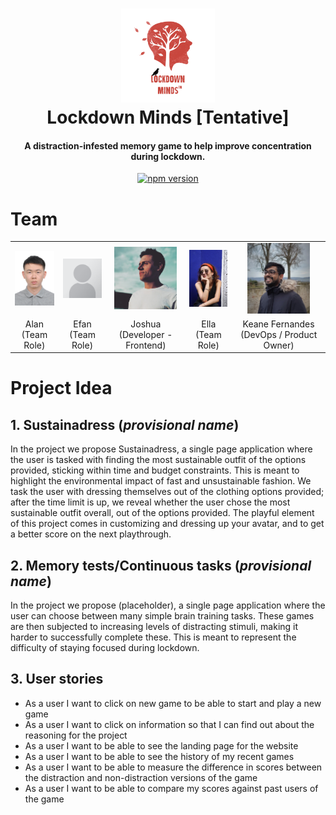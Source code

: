 
<h1 align="center">
<center>
<img src="report/images/image001_logo.png" alt="drawing" width="150"/>
<br>
Lockdown Minds [Tentative]
</h1>

<h4 align="center">A distraction-infested memory game to help improve concentration during lockdown.</h4>


<p align="center">
  <a href="https://badge.fury.io/js/%40angular%2Fcore"><img src="https://badge.fury.io/js/%40angular%2Fcore.svg" alt="npm version" 	height="18"></a>
</p>


# Team

<table style="width:100%">
    <tr>
        <td><center><img src="report/images/image002_alan.jpg" width="100"></center></td>
        <td><center><img src="report/images/image003_efan.png" width="100"><center></td>
        <td><center><img src="report/images/image004_josh.jpg" width="100"><center></td>
        <td><center><img src="report/images/image005_ella.jpg" width="100"><center></td>
        <td><center><img src="report/images/image006_keane.jpeg" width="100"><center></td>
    </tr>
    <tr>
        <td colspan="1"><center>Alan (Team Role)</center></td>
        <td colspan="1"><center>Efan (Team Role)</center></td>
        <td colspan="1"><center>Joshua (Developer - Frontend)</center></td>
        <td colspan="1"><center>Ella (Team Role)</center></td>
        <td colspan="1"><center>Keane Fernandes (DevOps / Product Owner)</center></td>
    </tr>
</table>


# Project Idea

## 1. Sustainadress (*provisional name*) 

In the project we propose Sustainadress, a single page application where the user is tasked with finding the most sustainable outfit of the options provided, sticking within time and budget constraints. This is meant to highlight the environmental impact of fast and unsustainable fashion. We task the user with dressing themselves out of the clothing options provided; after the time limit is up, we reveal whether the user chose the most sustainable outfit overall, out of the options provided. The playful element of this project comes in customizing and dressing up your avatar, and to get a better score on the next playthrough.   

## 2. Memory tests/Continuous tasks (*provisional name*) 

In the project we propose (placeholder), a single page application where the user can choose between many simple brain training tasks. These games are then subjected to increasing levels of distracting stimuli, making it harder to successfully complete these. This is meant to represent the difficulty of staying focused during lockdown.

## 3. User stories

- As a user I want to click on new game to  be able to start and play a new game
- As a user I want to click on information so that I can find out about the reasoning for the project
- As a user I want to be able to see the landing page for the website
- As a user I want to be able to see the history of my recent games
- As a user I want to be able to measure the difference in scores between the distraction and non-distraction versions of the game
- As a user I want to be able to compare my scores against past users of the game
